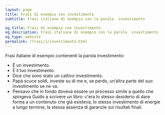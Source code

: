 ```yaml
---
layout: page
title: Frasi di esempio con investimento 
subtitle: Frasi italiane di esempio con la parola  investimento

og_title: Frasi di esempio con investimento 
og_description: Frasi italiane di esempio con la parola  investimento
og_type: website
permalink: /frasi/i/investimento.html
---
```


Frasi italiane di esempio contenenti la parola investimento:


- È un investimento.
- È il tuo investimento.
- Dice che sono stato un cattivo investimento.
- Papà scuce soldi, investe su di me e, se perdo, un’altra parte del suo investimento se ne va.
- Pensavo che in fondo doveva essere un processo simile a quello che spingeva Guido a scrivere un libro: c'era lo stesso desiderio di dare forma a un contenuto che già esisteva, lo stesso investimento di energie a lungo termine, la stessa assenza di garanzie sui risultati finali.
